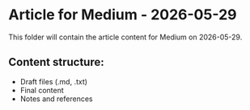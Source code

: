 # Article for Medium - 2026-05-29

This folder will contain the article content for Medium on 2026-05-29.

## Content structure:
- Draft files (.md, .txt)
- Final content
- Notes and references
